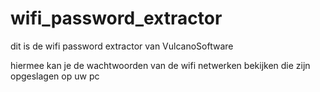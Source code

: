 # wifi_password_extractor

dit is de wifi password extractor van VulcanoSoftware

hiermee kan je de wachtwoorden van de wifi netwerken bekijken die zijn opgeslagen op uw pc
